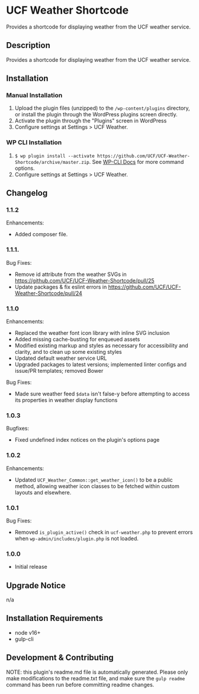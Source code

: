 # UCF Weather Shortcode #

Provides a shortcode for displaying weather from the UCF weather service.


## Description ##

Provides a shortcode for displaying weather from the UCF weather service.


## Installation ##

### Manual Installation ###
1. Upload the plugin files (unzipped) to the `/wp-content/plugins` directory, or install the plugin through the WordPress plugins screen directly.
2. Activate the plugin through the "Plugins" screen in WordPress
3. Configure settings at Settings > UCF Weather.

### WP CLI Installation ###
1. `$ wp plugin install --activate https://github.com/UCF/UCF-Weather-Shortcode/archive/master.zip`.  See [WP-CLI Docs](http://wp-cli.org/commands/plugin/install/) for more command options.
2. Configure settings at Settings > UCF Weather.


## Changelog ##

### 1.1.2 ###
Enhancements:
* Added composer file.

### 1.1.1. ###
Bug Fixes:
* Remove id attribute from the weather SVGs in https://github.com/UCF/UCF-Weather-Shortcode/pull/25
* Update packages & fix eslint errors in https://github.com/UCF/UCF-Weather-Shortcode/pull/24

### 1.1.0 ###
Enhancements:
* Replaced the weather font icon library with inline SVG inclusion
* Added missing cache-busting for enqueued assets
* Modified existing markup and styles as necessary for accessibility and clarity, and to clean up some existing styles
* Updated default weather service URL
* Upgraded packages to latest versions; implemented linter configs and issue/PR templates; removed Bower

Bug Fixes:
* Made sure weather feed `$data` isn't false-y before attempting to access its properties in weather display functions

### 1.0.3 ###
Bugfixes:
* Fixed undefined index notices on the plugin's options page

### 1.0.2 ###
Enhancements:
* Updated `UCF_Weather_Common::get_weather_icon()` to be a public method, allowing weather icon classes to be fetched within custom layouts and elsewhere.

### 1.0.1 ###
Bug Fixes:
* Removed `is_plugin_active()` check in `ucf-weather.php` to prevent errors when `wp-admin/includes/plugin.php` is not loaded.

### 1.0.0 ###
* Initial release

## Upgrade Notice ##

n/a


## Installation Requirements ##

* node v16+
* gulp-cli


## Development & Contributing ##

NOTE: this plugin's readme.md file is automatically generated.  Please only make modifications to the readme.txt file, and make sure the `gulp readme` command has been run before committing readme changes.

